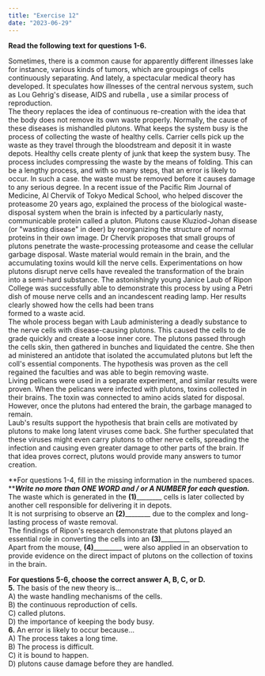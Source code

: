 ```yaml
---
title: "Exercise 12"
date: "2023-06-29"
---
```


**Read the following text for questions 1-6.**

Sometimes, there is a common cause for apparently different illnesses lake for instance, various kinds of tumors, which are groupings of cells continuously separating. And lately, a spectacular medical theory has developed. It speculates how illnesses of the central nervous system, such as Lou Gehrig's disease, AIDS and rubella , use a similar process of reproduction.  
The theory replaces the idea of continuous re-creation with the idea that the body does not remove its own waste properly. Normally, the cause of these diseases is mishandled plutons. What keeps the system busy is the process of collecting the waste of healthy cells. Carrier cells pick up the waste as they travel through the bloodstream and deposit it in waste depots. Healthy cells create plenty of junk that keep the system busy. The process includes compressing the waste by the means of folding. This can be a lengthy process, and with so many steps, that an error is likely to occur. In such a case. the waste must be removed before it causes damage to any serious degree. In a recent issue of the Pacific Rim Journal of Medicine, Al Chervik of Tokyo Medical School, who helped discover the proteasome 20 years ago, explained the process of the biological waste-disposal system when the brain is infected by a particularly nasty, communicable protein called a pluton. Plutons cause Kluziod-Johan disease (or "wasting disease" in deer) by reorganizing the structure of normal proteins in their own image. Dr Chervik proposes that small groups of plutons penetrate the waste-processing proteasome and cease the cellular garbage disposal. Waste material would remain in the brain, and the accumulating toxins would kill the nerve cells. Experimentations on how plutons disrupt nerve cells have revealed the transformation of the brain into a semi-hard substance. The astonishingly young Janice Laub of Ripon College was successfully able to demonstrate this process by using a Petri dish of mouse nerve cells and an incandescent reading lamp. Her results clearly showed how the cells had been trans  
formed to a waste acid.  
The whole process began with Laub administering a deadly substance to the nerve cells with disease-causing plutons. This caused the cells to de grade quickly and create a loose inner core. The plutons passed through the cells skin, then gathered in bunches and liquidated the centre. She then ad ministered an antidote that isolated the accumulated plutons but left the coll's essential components. The hypothesis was proven as the cell regained the faculties and was able to begin removing waste.  
Living pelicans were used in a separate experiment, and similar results were proven. When the pelicans were infected with plutons, toxins collected in their brains. The toxin was connected to amino acids slated for disposal. However, once the plutons had entered the brain, the garbage managed to remain.  
Laub's results support the hypothesis that brain cells are motivated by plutons to make long latent viruses come back. She further speculated that these viruses might even carry plutons to other nerve cells, spreading the infection and causing even greater damage to other parts of the brain. If that idea proves correct, plutons would provide many answers to tumor creation.

**For questions 1-4, fill in the missing information in the numbered spaces.  
**_**Write no more than ONE WORD and / or A NUMBER for each question.**_ The waste which is generated in the **(1)**\_\_\_\_\_\_\_\_ cells is later collected by  
another cell responsible for delivering it in depots.  
It is not surprising to observe an **(2)**\_\_\_\_\_\_\_\_ due to the complex and long-lasting process of waste removal.  
The findings of Ripon's research demonstrate that plutons played an essential role in converting the cells into an **(3)**\_\_\_\_\_\_\_\_\_  
Apart from the mouse, **(4)**\_\_\_\_\_\_\_\_\_ were also applied in an observation to provide evidence on the direct impact of plutons on the collection of toxins  
in the brain.

**For questions 5-6, choose the correct answer A, B, C, or D.**  
**5\.** The basis of the new theory is…  
A) the waste handling mechanisms of the cells.  
B) the continuous reproduction of cells.  
C) called plutons.  
D) the importance of keeping the body busy.  
**6\.** An error is likely to occur because…  
A) The process takes a long time.  
B) The process is difficult.  
C) it is bound to happen.  
D) plutons cause damage before they are handled.
